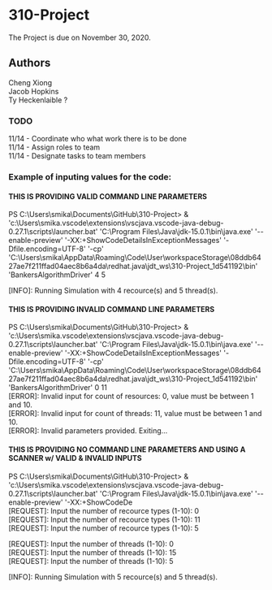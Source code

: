 # 310-Project
The Project is due on November 30, 2020.

## Authors
Cheng Xiong  
Jacob Hopkins  
Ty Heckenlaible  ?

### TODO
11/14 - Coordinate who what work there is to be done  
11/14 - Assign roles to team  
11/14 - Designate tasks to team members  


### Example of inputing values for the code:

#### **THIS IS PROVIDING VALID COMMAND LINE PARAMETERS**
PS C:\Users\smika\Documents\GitHub\310-Project>  & 'c:\Users\smika\.vscode\extensions\vscjava.vscode-java-debug-0.27.1\scripts\launcher.bat' 'C:\Program Files\Java\jdk-15.0.1\bin\java.exe' '--enable-preview' '-XX:+ShowCodeDetailsInExceptionMessages' '-Dfile.encoding=UTF-8' '-cp' 'C:\Users\smika\AppData\Roaming\Code\User\workspaceStorage\08ddb6427ae7f211ffad04aec8b6a4da\redhat.java\jdt_ws\310-Project_1d541192\bin' 'BankersAlgorithmDriver'  4 5  

[INFO]: Running Simulation with 4 recource(s) and 5 thread(s).

#### **THIS IS PROVIDING INVALID COMMAND LINE PARAMETERS**
PS C:\Users\smika\Documents\GitHub\310-Project>  & 'c:\Users\smika\.vscode\extensions\vscjava.vscode-java-debug-0.27.1\scripts\launcher.bat' 'C:\Program Files\Java\jdk-15.0.1\bin\java.exe' '--enable-preview' '-XX:+ShowCodeDetailsInExceptionMessages' '-Dfile.encoding=UTF-8' '-cp' 'C:\Users\smika\AppData\Roaming\Code\User\workspaceStorage\08ddb6427ae7f211ffad04aec8b6a4da\redhat.java\jdt_ws\310-Project_1d541192\bin' 'BankersAlgorithmDriver'  0 11  
[ERROR]: Invalid input for count of resources: 0, value must be between 1 and 10.  
[ERROR]: Invalid input for count of threads: 11, value must be between 1 and 10.  
[ERROR]: Invalid parameters provided. Exiting...  


#### **THIS IS PROVIDING NO COMMAND LINE PARAMETERS AND USING A SCANNER w/ VALID & INVALID INPUTS**
PS C:\Users\smika\Documents\GitHub\310-Project>  & 'c:\Users\smika\.vscode\extensions\vscjava.vscode-java-debug-0.27.1\scripts\launcher.bat' 'C:\Program Files\Java\jdk-15.0.1\bin\java.exe' '--enable-preview' '-XX:+ShowCodeDe  
[REQUEST]: Input the number of recource types (1-10): 0  
[REQUEST]: Input the number of recource types (1-10): 11  
[REQUEST]: Input the number of recource types (1-10): 5  
  
[REQUEST]: Input the number of threads (1-10): 0  
[REQUEST]: Input the number of threads (1-10): 15  
[REQUEST]: Input the number of threads (1-10): 5  

[INFO]: Running Simulation with 5 recource(s) and 5 thread(s).  

